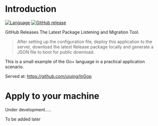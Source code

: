 # Introduction

[![Language](https://img.shields.io/badge/language-Go+-blue.svg)](https://github.com/goplus/gop)
[![GitHub release](https://img.shields.io/github/v/tag/goplus/gop.svg?label=Go%2b+release)](https://github.com/goplus/gop/releases)

GitHub Releases The Latest Package Listening and Migration Tool.

> After setting up the configuration file, deploy this application to the server, download the latest Release package locally and generate a JSON file to boot for public download.


This is a small example of the Go+ language in a practical application scenario.

Served at: https://github.com/uiuing/InGop


# Apply to your machine

Under development..... 

To be added later